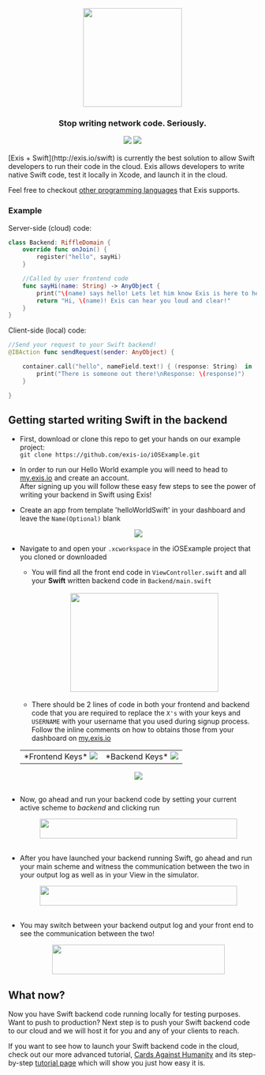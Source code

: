 <div align="center">
  <img src ="assets/exis-logo-swift.png" height="200" width="200" /> <br>
  <h3>Stop writing network code. Seriously.</h3>

</div>
<div align="center">
  <img src="https://img.shields.io/badge/OS-iOS%209-brightgreen.svg">
  <img src="https://img.shields.io/badge/language-Swift%202-brightgreen.svg">
</div>

<br>
[Exis + Swift](http://exis.io/swift) is currently the best solution to allow Swift developers to run their code in the cloud. Exis allows developers to write native Swift code, test it locally in Xcode, and launch it in the cloud.

Feel free to checkout [other programming languages](https://github.com/exis-io/Exis) that Exis supports.

### Example

Server-side (cloud) code:
```swift
class Backend: RiffleDomain {
    override func onJoin() {
        register("hello", sayHi)
    }

    //Called by user frontend code
    func sayHi(name: String) -> AnyObject {
        print("\(name) says hello! Lets let him know Exis is here to help!")
        return "Hi, \(name)! Exis can hear you loud and clear!"
    }
}
```

Client-side (local) code:
```swift
//Send your request to your Swift backend!
@IBAction func sendRequest(sender: AnyObject) {

    container.call("hello", nameField.text!) { (response: String)  in
        print("There is someone out there!\nResponse: \(response)")
    }

}
```

## Getting started writing Swift in the backend

+ First, download or clone this repo to get your hands on our example project:<br>
`git clone https://github.com/exis-io/iOSExample.git`

+ In order to run our Hello World example you will need to head to [my.exis.io](https://my.exis.io) and create an account.<br>
After signing up you will follow these easy few steps to see the power of writing your backend in Swift using Exis!
+ Create an app from template 'helloWorldSwift' in your dashboard and leave the `Name(Optional)` blank

    <div style="text-align:center">
      <img src="assets/helloworldswifttemplate.png">
    </div>

+ Navigate to and open your `.xcworkspace` in the iOSExample project that you cloned or downloaded
  + You will find all the front end code in ```ViewController.swift``` and all your **Swift** written backend code in ```Backend/main.swift``` <br><br>
    <div style="text-align:center">
      <img src="assets/frontendbackend.png" height="200" width="300">
    </div><br>
  + There should be 2 lines of code in both your frontend and backend code that you are required to replace the ```X's``` with your keys and ```USERNAME``` with your username that you used during signup process.  Follow the inline comments on how to obtains those from your dashboard on [my.exis.io](https://my.exis.io)<br>
  <table align="center" border="0">
    <tr>
      <td>*Frontend Keys* <img src="assets/frontendkeys.png"> </td>
      <td>*Backend Keys* <img src="assets/backendkeys.png"></td>
    </tr>
  </table>
  <div style="text-align:center">
    <img src="assets/keys.png">
  </div><br>
+ Now, go ahead and run your backend code by setting your current active scheme to *backend* and clicking run<br>

  <div style="text-align:center">
    <img src="assets/runbackend.png" height="40" width="400">
  </div><br>

+ After you have launched your backend running Swift, go ahead and run your main scheme and witness the communication between the two in your output log as well as in your View in the simulator.<br>

  <div style="text-align:center">
    <img src="assets/runfrontend.png" height="40" width="400">
  </div><br>

+ You may switch between your backend output log and your front end to see the communication between the two!<br>

  <div style="text-align:center">
    <img src="assets/outputlog.png" height="60" width="350">
  </div>

## What now?

Now you have Swift backend code running locally for testing purposes.  Want to push to production? Next step is to push your Swift backend code to our cloud and we will host it for you and any of your clients to reach.

If you want to see how to launch your Swift backend code in the cloud, check out our more advanced tutorial, [Cards Against Humanity](https://github.com/exis-io/CardsAgainst) and its step-by-step [tutorial page](http://docs.exis.io/#/pages/samples/SwiftCardsTutorial.md) which will show you just how easy it is.

